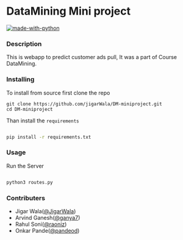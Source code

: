 # DataMining Mini project

[![made-with-python](https://img.shields.io/badge/Made%20with-Python-1f425f.svg)](https://www.python.org/)

### Description
This is webapp to predict customer ads pull, It was a part of Course DataMining.


### Installing
To install from source
first clone the repo

```
git clone https://github.com/jigarWala/DM-miniproject.git
cd DM-miniproject
```
Than install the `requirements`

```sh

pip install -r requirements.txt

```

### Usage

Run the Server

```bash

python3 routes.py

```
### Contributers
- Jigar Wala([@JigarWala](https://github.com/jigarWala))
- Arvind Ganesh([@ganya7](https://github.com/ganya7))
- Rahul Soni([@raoniz](https://github.com/raoniz))
- Onkar Pande([@pandeod](https://github.com/pandeod))

